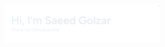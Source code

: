 <a href=https://saeedgolzar.ir/>
  <picture>
    <source media="(prefers-color-scheme: dark)" srcset="github-banner-dark.svg">
    <img alt="github-banner" src="github-banner.svg">
  </picture>
</a>
